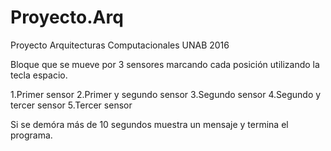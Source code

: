 # Proyecto.Arq
Proyecto Arquitecturas Computacionales UNAB 2016

Bloque que se mueve por 3 sensores marcando cada posición utilizando la tecla espacio.


1.Primer sensor
2.Primer y segundo sensor
3.Segundo sensor
4.Segundo y tercer sensor
5.Tercer sensor

Si se demóra más de 10 segundos muestra un mensaje y termina el programa.
